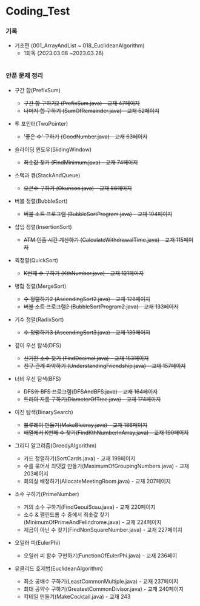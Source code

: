 # Coding_Test

### 기록

* 기초편 (001_ArrayAndList ~ 018_EuclideanAlgorithm) 
  * 1회독 (2023.03.08 ~2023.03.26)
```
```
### 안푼 문제 정리

* 구간 합(PrefixSum)
  * ~~구간 합 구하기2 (PrefixSum.java) - 교재 47페이지~~
  * ~~나머지 합 구하기 (SumOfRemainder.java) - 교재 52페이지~~
  
* 투 포인터(TwoPointer)
  * ~~'좋은 수' 구하기 (GoodNumber.java) - 교재 63페이지~~
  
* 슬라이딩 윈도우(SlidingWindow)
  * ~~최솟값 찾기 (FindMinimum.java) - 교재 74페이지~~
  
* 스택과 큐(StackAndQueue)
  * ~~오큰수 구하기 (Okunsoo.java) - 교재 86페이지~~
  
* 버블 정렬(BubbleSort)
  * ~~버블 소트 프로그램 (BubbleSortProgram.java) - 교재 104페이지~~
  
* 삽입 정렬(InsertionSort)
  * ~~ATM 인출 시간 계산하기 (CalculateWithdrawalTime.java) - 교재 115페이지~~
  
* 퀵정렬(QuickSort)
  * ~~K번째 수 구하기 (KthNumber.java) - 교재 121페이지~~
  
* 병합 정렬(MergeSort)
  * ~~수 정렬하기2 (AscendingSort2.java) - 교재 128페이지~~
  * ~~버블 소트 프로그램2 (BubbleSortProgram2.java) - 교재 133페이지~~
  
* 기수 정렬(RadixSort)
  * ~~수 정렬하기3 (AscendingSort3.java) - 교재 139페이지~~
  
* 깊이 우선 탐색(DFS)
  * ~~신기한 소수 찾기 (FindDecimal.java) - 교재 153페이지~~
  * ~~친구 관계 파악하기 (UnderstandingFriendship.java) - 교재 157페이지~~
  
* 너비 우선 탐색(BFS)
  * ~~DFS와 BFS 프로그램(DFSAndBFS.java) - 교재 164페이지~~
  * ~~트리의 지름 구하기(DiameterOfTree.java) - 교재 174페이지~~

* 이진 탐색(BinarySearch)
  * ~~블루레이 만들기(MakeBlueray.java) - 교재 186페이지~~
  * ~~배열에서 K번째 수 찾기(FindKthNumberInArray.java) - 교재 190페이지~~

* 그리디 알고리즘(GreedyAlgorithm)
  * 카드 정렬하기(SortCards.java) - 교재 199페이지
  * 수를 묶어서 최댓값 만들기(MaximumOfGroupingNumbers.java) - 교재 203페이지
  * 회의실 배정하기(AllocateMeetingRoom.java) - 교재 207페이지

* 소수 구하기(PrimeNumber)
  * 거의 소수 구하기(FindGeouiSosu.java) - 교재 220페이지
  * 소수 & 펠린드롬 수 중에서 최솟값 찾기(MinimumOfPrimeAndFelindrome.java) - 교재 224페이지
  * 제곱이 아닌 수 찾기(FindNonSquareNumber.java) - 교재 227페이지

* 오일러 피(EulerPhi)
  * 오일러 피 함수 구현하기(FunctionOfEulerPhi.java) - 교재 236페이

* 유클리드 호제법(EuclideanAlgorithm)
  * 최소 공배수 구하기(LeastCommonMultiple.java) - 교재 237페이지
  * 최대 공약수 구하기(GreatestCommonDivisor.java) - 교재 240페이지
  * 칵테일 만들기(MakeCocktail.java) - 교재 243




